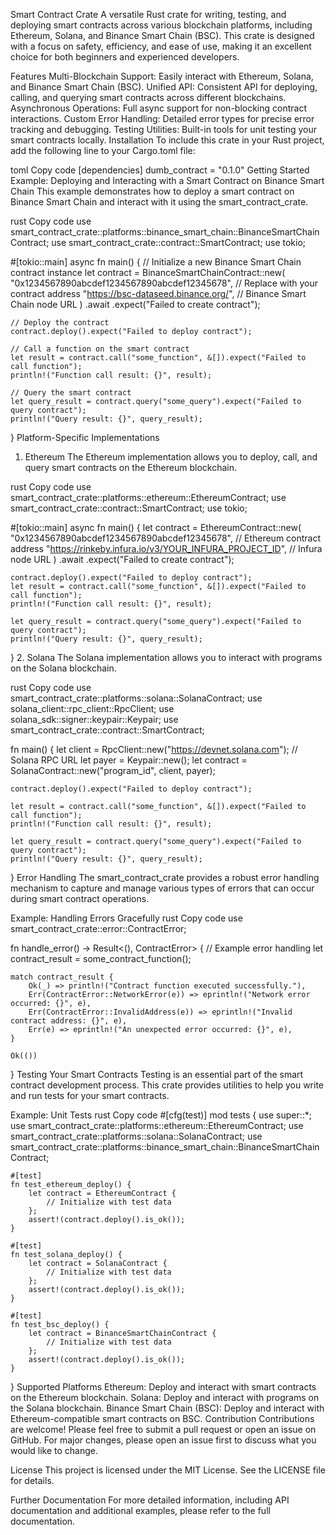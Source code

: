 Smart Contract Crate
A versatile Rust crate for writing, testing, and deploying smart contracts across various blockchain platforms, including Ethereum, Solana, and Binance Smart Chain (BSC). This crate is designed with a focus on safety, efficiency, and ease of use, making it an excellent choice for both beginners and experienced developers.

Features
Multi-Blockchain Support: Easily interact with Ethereum, Solana, and Binance Smart Chain (BSC).
Unified API: Consistent API for deploying, calling, and querying smart contracts across different blockchains.
Asynchronous Operations: Full async support for non-blocking contract interactions.
Custom Error Handling: Detailed error types for precise error tracking and debugging.
Testing Utilities: Built-in tools for unit testing your smart contracts locally.
Installation
To include this crate in your Rust project, add the following line to your Cargo.toml file:

toml
Copy code
[dependencies]
dumb_contract = "0.1.0"
Getting Started
Example: Deploying and Interacting with a Smart Contract on Binance Smart Chain
This example demonstrates how to deploy a smart contract on Binance Smart Chain and interact with it using the smart_contract_crate.

rust
Copy code
use smart_contract_crate::platforms::binance_smart_chain::BinanceSmartChainContract;
use smart_contract_crate::contract::SmartContract;
use tokio;

#[tokio::main]
async fn main() {
    // Initialize a new Binance Smart Chain contract instance
    let contract = BinanceSmartChainContract::new(
        "0x1234567890abcdef1234567890abcdef12345678",  // Replace with your contract address
        "https://bsc-dataseed.binance.org/",  // Binance Smart Chain node URL
    )
    .await
    .expect("Failed to create contract");

    // Deploy the contract
    contract.deploy().expect("Failed to deploy contract");

    // Call a function on the smart contract
    let result = contract.call("some_function", &[]).expect("Failed to call function");
    println!("Function call result: {}", result);

    // Query the smart contract
    let query_result = contract.query("some_query").expect("Failed to query contract");
    println!("Query result: {}", query_result);
}
Platform-Specific Implementations
1. Ethereum
The Ethereum implementation allows you to deploy, call, and query smart contracts on the Ethereum blockchain.

rust
Copy code
use smart_contract_crate::platforms::ethereum::EthereumContract;
use smart_contract_crate::contract::SmartContract;
use tokio;

#[tokio::main]
async fn main() {
    let contract = EthereumContract::new(
        "0x1234567890abcdef1234567890abcdef12345678",  // Ethereum contract address
        "https://rinkeby.infura.io/v3/YOUR_INFURA_PROJECT_ID",  // Infura node URL
    )
    .await
    .expect("Failed to create contract");

    contract.deploy().expect("Failed to deploy contract");
    let result = contract.call("some_function", &[]).expect("Failed to call function");
    println!("Function call result: {}", result);

    let query_result = contract.query("some_query").expect("Failed to query contract");
    println!("Query result: {}", query_result);
}
2. Solana
The Solana implementation allows you to interact with programs on the Solana blockchain.

rust
Copy code
use smart_contract_crate::platforms::solana::SolanaContract;
use solana_client::rpc_client::RpcClient;
use solana_sdk::signer::keypair::Keypair;
use smart_contract_crate::contract::SmartContract;

fn main() {
    let client = RpcClient::new("https://devnet.solana.com");  // Solana RPC URL
    let payer = Keypair::new();
    let contract = SolanaContract::new("program_id", client, payer);

    contract.deploy().expect("Failed to deploy contract");

    let result = contract.call("some_function", &[]).expect("Failed to call function");
    println!("Function call result: {}", result);

    let query_result = contract.query("some_query").expect("Failed to query contract");
    println!("Query result: {}", query_result);
}
Error Handling
The smart_contract_crate provides a robust error handling mechanism to capture and manage various types of errors that can occur during smart contract operations.

Example: Handling Errors Gracefully
rust
Copy code
use smart_contract_crate::error::ContractError;

fn handle_error() -> Result<(), ContractError> {
    // Example error handling
    let contract_result = some_contract_function();
    
    match contract_result {
        Ok(_) => println!("Contract function executed successfully."),
        Err(ContractError::NetworkError(e)) => eprintln!("Network error occurred: {}", e),
        Err(ContractError::InvalidAddress(e)) => eprintln!("Invalid contract address: {}", e),
        Err(e) => eprintln!("An unexpected error occurred: {}", e),
    }
    
    Ok(())
}
Testing Your Smart Contracts
Testing is an essential part of the smart contract development process. This crate provides utilities to help you write and run tests for your smart contracts.

Example: Unit Tests
rust
Copy code
#[cfg(test)]
mod tests {
    use super::*;
    use smart_contract_crate::platforms::ethereum::EthereumContract;
    use smart_contract_crate::platforms::solana::SolanaContract;
    use smart_contract_crate::platforms::binance_smart_chain::BinanceSmartChainContract;

    #[test]
    fn test_ethereum_deploy() {
        let contract = EthereumContract {
            // Initialize with test data
        };
        assert!(contract.deploy().is_ok());
    }

    #[test]
    fn test_solana_deploy() {
        let contract = SolanaContract {
            // Initialize with test data
        };
        assert!(contract.deploy().is_ok());
    }

    #[test]
    fn test_bsc_deploy() {
        let contract = BinanceSmartChainContract {
            // Initialize with test data
        };
        assert!(contract.deploy().is_ok());
    }
}
Supported Platforms
Ethereum: Deploy and interact with smart contracts on the Ethereum blockchain.
Solana: Deploy and interact with programs on the Solana blockchain.
Binance Smart Chain (BSC): Deploy and interact with Ethereum-compatible smart contracts on BSC.
Contribution
Contributions are welcome! Please feel free to submit a pull request or open an issue on GitHub. For major changes, please open an issue first to discuss what you would like to change.

License
This project is licensed under the MIT License. See the LICENSE file for details.

Further Documentation
For more detailed information, including API documentation and additional examples, please refer to the full documentation.

